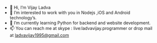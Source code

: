 - 👋 Hi, I’m Vijay Ladva
- 👀 I’m interested to work with you in Nodejs ,iOS and Android technology’s.
- 🌱 I’m currently learning Python for backend and website development.
- 📫 You can reach me at skype : live:ladvavijay.programmer or drop mail at ladvavijay1995@gmail.com

<!---
vijayladva/vijayladva is a ✨ special ✨ repository because its `README.md` (this file) appears on your GitHub profile.
You can click the Preview link to take a look at your changes.
--->
